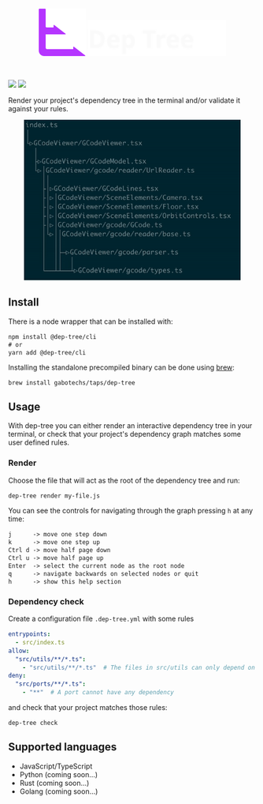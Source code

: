 <p align="center">
    <img height="96" src="./docs/dep-tree.svg"/>
    <img height="74" src="./docs/dep-tree-name.svg"/>
</p>

<br/>

<p>
    <img src="https://coveralls.io/repos/github/gabotechs/dep-tree/badge.svg?branch=main">
    <img src="https://img.shields.io/github/v/release/gabotechs/dep-tree?color=%e535abff">
</p>

Render your project's dependency tree in the terminal and/or validate it against your rules.

<p align="center">
    <img width="440" src="docs/demo.gif" alt="Dependency tree render">
</p>

## Install

There is a node wrapper that can be installed with:

```shell
npm install @dep-tree/cli
# or
yarn add @dep-tree/cli
```

Installing the standalone precompiled binary can be done using [brew](https://brew.sh/index_es):
```shell
brew install gabotechs/taps/dep-tree
```

## Usage

With dep-tree you can either render an interactive dependency tree in your terminal, or check
that your project's dependency graph matches some user defined rules.

### Render

Choose the file that will act as the root of the dependency tree and run:

```shell
dep-tree render my-file.js
```

You can see the controls for navigating through the graph pressing `h` at any time:

```
j      -> move one step down
k      -> move one step up
Ctrl d -> move half page down
Ctrl u -> move half page up
Enter  -> select the current node as the root node
q      -> navigate backwards on selected nodes or quit
h      -> show this help section
```

### Dependency check

Create a configuration file `.dep-tree.yml` with some rules

```yml
entrypoints:
  - src/index.ts
allow:
  "src/utils/**/*.ts":
    - "src/utils/**/*.ts"  # The files in src/utils can only depend on other utils
deny:
  "src/ports/**/*.ts":
    - "**"  # A port cannot have any dependency
```

and check that your project matches those rules:

```shell
dep-tree check
```

## Supported languages

- JavaScript/TypeScript
- Python (coming soon...)
- Rust (coming soon...)
- Golang (coming soon...)
